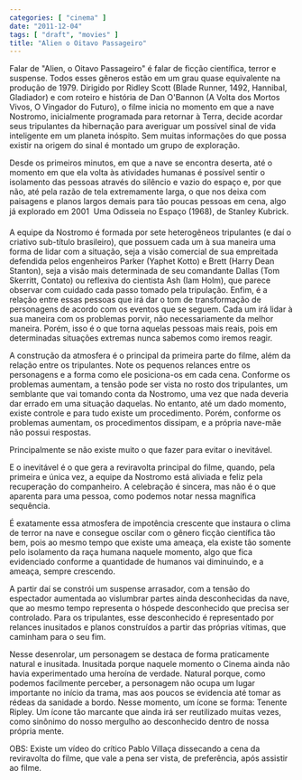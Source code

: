 ```yaml
---
categories: [ "cinema" ]
date: "2011-12-04"
tags: [ "draft", "movies" ]
title: "Alien o Oitavo Passageiro"
---
```

Falar de "Alien, o Oitavo Passageiro" é falar de ficção científica,
terror e suspense. Todos esses gêneros estão em um grau quase
equivalente na produção de 1979. Dirigido por Ridley Scott (Blade
Runner, 1492, Hannibal, Gladiador) e com roteiro e história de Dan
O'Bannon (A Volta dos Mortos Vivos, O Vingador do Futuro), o filme inicia
no momento em que a nave Nostromo, inicialmente programada para retornar
à Terra, decide acordar seus tripulantes da hibernação para averiguar
um possível sinal de vida inteligente em um planeta inóspito. Sem
muitas informações do que possa existir na origem do sinal é montado
um grupo de exploração.

Desde os primeiros minutos, em que a nave se encontra deserta, até o
momento em que ela volta às atividades humanas é possível sentir o
isolamento das pessoas através do silêncio e vazio do espaço e, por
que não, até pela razão de tela extremamente larga, o que nos deixa
com paisagens e planos largos demais para tão poucas pessoas em cena,
algo já explorado em 2001  Uma Odisseia no Espaço (1968), de Stanley
Kubrick.

A equipe da Nostromo é formada por sete heterogêneos tripulantes (e daí
o criativo sub-título brasileiro), que possuem cada um à sua maneira uma
forma de lidar com a situação, seja a visão comercial de sua empreitada
defendida pelos engenheiros Parker (Yaphet Kotto) e Brett (Harry Dean
Stanton), seja a visão mais determinada de seu comandante Dallas (Tom
Skerritt, Contato) ou reflexiva do cientista Ash (Iam Holm), que parece
observar com cuidado cada passo tomado pela tripulação. Enfim, é a
relação entre essas pessoas que irá dar o tom de transformação de
personagens de acordo com os eventos que se seguem. Cada um irá lidar
à sua maneira com os problemas porvir, não necessariamente da melhor
maneira. Porém, isso é o que torna aquelas pessoas mais reais, pois
em determinadas situações extremas nunca sabemos como iremos reagir.

A construção da atmosfera é o principal da primeira parte do filme,
além da relação entre os tripulantes. Note os pequenos relances entre
os personagens e a forma como ele posiciona-os em cada cena. Conforme os
problemas aumentam, a tensão pode ser vista no rosto dos tripulantes,
um semblante que vai tomando conta da Nostromo, uma vez que nada deveria
dar errado em uma situação daquelas. No entanto, até um dado momento,
existe controle e para tudo existe um procedimento. Porém, conforme os
problemas aumentam, os procedimentos dissipam, e a própria nave-mãe
não possui respostas.

Principalmente se não existe muito o que fazer para evitar o
inevitável.

E o inevitável é o que gera a reviravolta principal do filme, quando,
pela primeira e única vez, a equipe da Nostromo está aliviada e feliz
pela recuperação do companheiro. A celebração é sincera, mas não
é o que aparenta para uma pessoa, como podemos notar nessa magnífica
sequência.

É exatamente essa atmosfera de impotência crescente que instaura o clima
de terror na nave e consegue oscilar com o gênero ficção científica
tão bem, pois ao mesmo tempo que existe uma ameaça, ela existe tão
somente pelo isolamento da raça humana naquele momento, algo que fica
evidenciado conforme a quantidade de humanos vai diminuindo, e a ameaça,
sempre crescendo.

A partir daí se constrói um suspense arrasador, com a tensão do
espectador aumentada ao vislumbrar partes ainda desconhecidas da nave,
que ao mesmo tempo representa o hóspede desconhecido que precisa ser
controlado. Para os tripulantes, esse desconhecido é representado por
relances inusitados e planos construídos a partir das próprias vítimas,
que caminham para o seu fim.

Nesse desenrolar, um personagem se destaca de forma praticamente natural
e inusitada. Inusitada porque naquele momento o Cinema ainda não havia
experimentado uma heroína de verdade. Natural porque, como podemos
facilmente perceber, a personagem não ocupa um lugar importante no
início da trama, mas aos poucos se evidencia até tomar as rédeas da
sanidade a bordo. Nesse momento, um ícone se forma: Tenente Ripley. Um
ícone tão marcante que ainda irá ser reutilizado muitas vezes, como
sinônimo do nosso mergulho ao desconhecido dentro de nossa própria
mente.

OBS: Existe um vídeo do crítico Pablo Villaça dissecando a cena da
reviravolta do filme, que vale a pena ser vista, de preferência, após
assistir ao filme.
